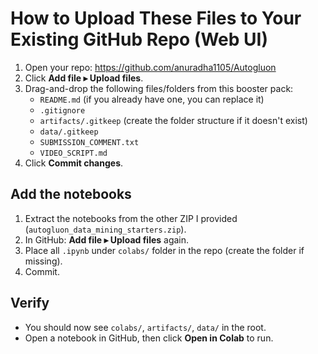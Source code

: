 # How to Upload These Files to Your Existing GitHub Repo (Web UI)

1) Open your repo: https://github.com/anuradha1105/Autogluon
2) Click **Add file ▸ Upload files**.
3) Drag-and-drop the following files/folders from this booster pack:
   - `README.md` (if you already have one, you can replace it)
   - `.gitignore`
   - `artifacts/.gitkeep` (create the folder structure if it doesn't exist)
   - `data/.gitkeep`
   - `SUBMISSION_COMMENT.txt`
   - `VIDEO_SCRIPT.md`
4) Click **Commit changes**.

## Add the notebooks
1) Extract the notebooks from the other ZIP I provided (`autogluon_data_mining_starters.zip`).
2) In GitHub: **Add file ▸ Upload files** again.
3) Place all `.ipynb` under `colabs/` folder in the repo (create the folder if missing).
4) Commit.

## Verify
- You should now see `colabs/`, `artifacts/`, `data/` in the root.
- Open a notebook in GitHub, then click **Open in Colab** to run.
